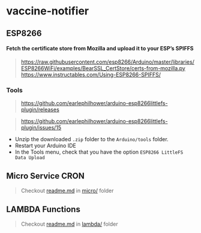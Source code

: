 # vaccine-notifier

## ESP8266

#### Fetch the certificate store from Mozilla and upload it to your ESP’s SPIFFS

> <https://raw.githubusercontent.com/esp8266/Arduino/master/libraries/ESP8266WiFi/examples/BearSSL_CertStore/certs-from-mozilla.py>
> <https://www.instructables.com/Using-ESP8266-SPIFFS/>

### Tools

> <https://github.com/earlephilhower/arduino-esp8266littlefs-plugin/releases>
<!-- > <https://github.com/esp8266/arduino-esp8266fs-plugin/releases> -->
> <https://github.com/earlephilhower/arduino-esp8266littlefs-plugin/issues/15>

- Unzip the downloaded `.zip` folder to the `Arduino/tools` folder.
- Restart your Arduino IDE
- In the Tools menu, check that you have the option `ESP8266 LittleFS Data Upload`

## Micro Service CRON

> Checkout [readme.md](https://github.com/abhijithvijayan/vaccine-notifier/blob/main/micro/readme.md) in [micro/](https://github.com/abhijithvijayan/vaccine-notifier/tree/main/micro) folder

## LAMBDA Functions

> Checkout [readme.md](https://github.com/abhijithvijayan/vaccine-notifier/blob/main/lambda/readme.md) in [lambda/](https://github.com/abhijithvijayan/vaccine-notifier/tree/main/lambda) folder
